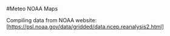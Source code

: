 #Meteo NOAA Maps

Compiling data from NOAA website:
[https://psl.noaa.gov/data/gridded/data.ncep.reanalysis2.html]

